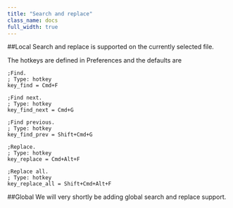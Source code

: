 ```yaml
---
title: "Search and replace"
class_name: docs
full_width: true
---
```


##Local
Search and replace is supported on the currently selected file. 

The hotkeys are defined in Preferences and the defaults are

	;Find.
	; Type: hotkey 
	key_find = Cmd+F

	;Find next.
	; Type: hotkey 
	key_find_next = Cmd+G

	;Find previous.
	; Type: hotkey 
	key_find_prev = Shift+Cmd+G

	;Replace.
	; Type: hotkey 
	key_replace = Cmd+Alt+F

	;Replace all.
	; Type: hotkey 
	key_replace_all = Shift+Cmd+Alt+F

##Global
We will very shortly be adding global search and replace support.
